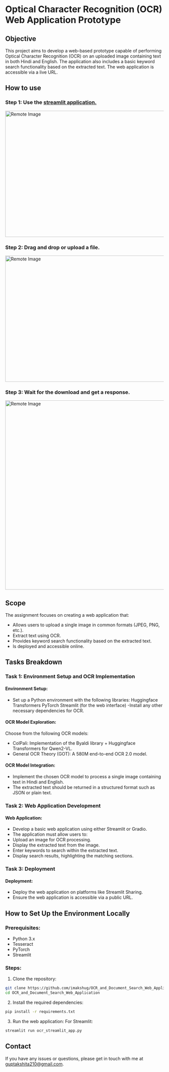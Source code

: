 # Optical Character Recognition (OCR) Web Application Prototype

## Objective
This project aims to develop a web-based prototype capable of performing Optical Character Recognition (OCR) on an uploaded image containing text in both Hindi and English. The application also includes a basic keyword search functionality based on the extracted text. The web application is accessible via a live URL.

## How to use
### Step 1: Use the [streamlit application.](https://ocr-document-search-web-application.streamlit.app/)
<img src="https://github.com/user-attachments/assets/896732b2-829b-43d0-b4f1-7c3195f7421b" alt="Remote Image" width="800" height="400">

### Step 2: Drag and drop or upload a file.
<img src="https://github.com/user-attachments/assets/5ad94652-1b87-49fe-b878-b6d73b75fae1" alt="Remote Image" width="800" height="400">

### Step 3: Wait for the download and get a response.
<img src="https://github.com/user-attachments/assets/12ed022a-3eca-4be8-9abb-3d074fccfe6a" alt="Remote Image" width="800" height="600">

## Scope
The assignment focuses on creating a web application that:

- Allows users to upload a single image in common formats (JPEG, PNG, etc.).
- Extract text using OCR.
- Provides keyword search functionality based on the extracted text.
- Is deployed and accessible online.

## Tasks Breakdown
### Task 1: Environment Setup and OCR Implementation
#### Environment Setup:
- Set up a Python environment with the following libraries:
Huggingface Transformers
PyTorch
Streamlit (for the web interface)
-Install any other necessary dependencies for OCR.


#### OCR Model Exploration:
Choose from the following OCR models:
- ColPali: Implementation of the Byaldi library + Huggingface Transformers for Qwen2-VL.
- General OCR Theory (GOT): A 580M end-to-end OCR 2.0 model.


#### OCR Model Integration:
- Implement the chosen OCR model to process a single image containing text in Hindi and English.
- The extracted text should be returned in a structured format such as JSON or plain text.


### Task 2: Web Application Development
#### Web Application:
- Develop a basic web application using either Streamlit or Gradio.
- The application must allow users to:
- Upload an image for OCR processing.
- Display the extracted text from the image.
- Enter keywords to search within the extracted text.
- Display search results, highlighting the matching sections.

### Task 3: Deployment
#### Deployment:
- Deploy the web application on platforms like Streamlit Sharing.
- Ensure the web application is accessible via a public URL.
 
## How to Set Up the Environment Locally
### Prerequisites:
- Python 3.x
-  Tesseract
- PyTorch
- Streamlit 


### Steps:
1. Clone the repository:
```bash
git clone https://github.com/imakshug/OCR_and_Document_Search_Web_Application.git
cd OCR_and_Document_Search_Web_Application
 ```

2. Install the required dependencies:
```bash
pip install -r requirements.txt
```
3. Run the web application: For Streamlit:
```bash
streamlit run ocr_streamlit_app.py
```

## Contact
If you have any issues or questions, please get in touch with me at guptakshita210@gmail.com.
 







